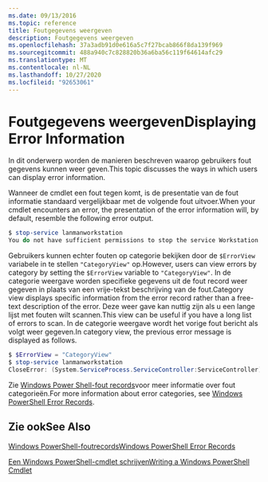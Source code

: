 ```yaml
---
ms.date: 09/13/2016
ms.topic: reference
title: Foutgegevens weergeven
description: Foutgegevens weergeven
ms.openlocfilehash: 37a3adb91d0e616a5c7f27bcab866f8da139f969
ms.sourcegitcommit: 488a940c7c828820b36a6ba56c119f64614afc29
ms.translationtype: MT
ms.contentlocale: nl-NL
ms.lasthandoff: 10/27/2020
ms.locfileid: "92653061"
---
```

# <a name="displaying-error-information"></a><span data-ttu-id="ce445-103">Foutgegevens weergeven</span><span class="sxs-lookup"><span data-stu-id="ce445-103">Displaying Error Information</span></span>

<span data-ttu-id="ce445-104">In dit onderwerp worden de manieren beschreven waarop gebruikers fout gegevens kunnen weer geven.</span><span class="sxs-lookup"><span data-stu-id="ce445-104">This topic discusses the ways in which users can display error information.</span></span>

<span data-ttu-id="ce445-105">Wanneer de cmdlet een fout tegen komt, is de presentatie van de fout informatie standaard vergelijkbaar met de volgende fout uitvoer.</span><span class="sxs-lookup"><span data-stu-id="ce445-105">When your cmdlet encounters an error, the presentation of the error information will, by default, resemble the following error output.</span></span>

```powershell
$ stop-service lanmanworkstation
You do not have sufficient permissions to stop the service Workstation.
```

<span data-ttu-id="ce445-106">Gebruikers kunnen echter fouten op categorie bekijken door de `$ErrorView` variabele in te stellen `"CategoryView"` op.</span><span class="sxs-lookup"><span data-stu-id="ce445-106">However, users can view errors by category by setting the `$ErrorView` variable to `"CategoryView"`.</span></span> <span data-ttu-id="ce445-107">In de categorie weergave worden specifieke gegevens uit de fout record weer gegeven in plaats van een vrije-tekst beschrijving van de fout.</span><span class="sxs-lookup"><span data-stu-id="ce445-107">Category view displays specific information from the error record rather than a free-text description of the error.</span></span> <span data-ttu-id="ce445-108">Deze weer gave kan nuttig zijn als u een lange lijst met fouten wilt scannen.</span><span class="sxs-lookup"><span data-stu-id="ce445-108">This view can be useful if you have a long list of errors to scan.</span></span> <span data-ttu-id="ce445-109">In de categorie weergave wordt het vorige fout bericht als volgt weer gegeven.</span><span class="sxs-lookup"><span data-stu-id="ce445-109">In category view, the previous error message is displayed as follows.</span></span>

```powershell
$ $ErrorView = "CategoryView"
$ stop-service lanmanworkstation
CloseError: (System.ServiceProcess.ServiceController:ServiceController) [stop-service], ServiceCommandException
```

<span data-ttu-id="ce445-110">Zie [Windows Power Shell-fout records](./windows-powershell-error-records.md)voor meer informatie over fout categorieën.</span><span class="sxs-lookup"><span data-stu-id="ce445-110">For more information about error categories, see [Windows PowerShell Error Records](./windows-powershell-error-records.md).</span></span>

## <a name="see-also"></a><span data-ttu-id="ce445-111">Zie ook</span><span class="sxs-lookup"><span data-stu-id="ce445-111">See Also</span></span>

[<span data-ttu-id="ce445-112">Windows PowerShell-foutrecords</span><span class="sxs-lookup"><span data-stu-id="ce445-112">Windows PowerShell Error Records</span></span>](./windows-powershell-error-records.md)

[<span data-ttu-id="ce445-113">Een Windows PowerShell-cmdlet schrijven</span><span class="sxs-lookup"><span data-stu-id="ce445-113">Writing a Windows PowerShell Cmdlet</span></span>](./writing-a-windows-powershell-cmdlet.md)
